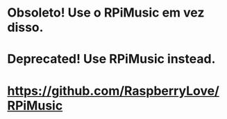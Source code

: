 # Obsoleto! Use o RPiMusic em vez disso.

# Deprecated! Use RPiMusic instead.

# https://github.com/RaspberryLove/RPiMusic

